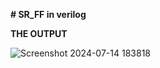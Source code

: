 **# SR_FF in verilog**


**THE OUTPUT**

![Screenshot 2024-07-14 183818](https://github.com/user-attachments/assets/bbde20fb-90e4-4c38-b6b7-d53cb67641bd)
